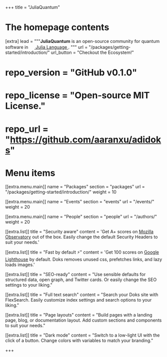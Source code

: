 +++
title = "JuliaQuantum"


# The homepage contents
[extra]
lead = """<b>JuliaQuantum</b> is an open-source community for quantum software in
<a href="https://julialang.org">
    <img
        src="https://raw.githubusercontent.com/JuliaLang/julia-logo-graphics/master/images/julia.ico" 
        width="16em"
    >
    Julia Language
</a>.
"""
url = "/packages/getting-started/introduction/"
url_button = "Checkout the Ecosystem!"
# repo_version = "GitHub v0.1.0"
# repo_license = "Open-source MIT License."
# repo_url = "https://github.com/aaranxu/adidoks"

# Menu items
[[extra.menu.main]]
name = "Packages"
section = "packages"
url = "/packages/getting-started/introduction/"
weight = 10

[[extra.menu.main]]
name = "Events"
section = "events"
url = "/events/"
weight = 20

[[extra.menu.main]]
name = "People"
section = "people"
url = "/authors/"
weight = 20

[[extra.list]]
title = "Security aware"
content = 'Get A+ scores on <a href="https://observatory.mozilla.org/analyze/adidoks.org">Mozilla Observatory</a> out of the box. Easily change the default Security Headers to suit your needs.'

[[extra.list]]
title = "Fast by default ⚡️"
content = 'Get 100 scores on <a href="https://googlechrome.github.io/lighthouse/viewer/?gist=7731347bb8ce999eff7428a8e763b637">Google Lighthouse</a> by default. Doks removes unused css, prefetches links, and lazy loads images.'

[[extra.list]]
title = "SEO-ready"
content = "Use sensible defaults for structured data, open graph, and Twitter cards. Or easily change the SEO settings to your liking."

[[extra.list]]
title = "Full text search"
content = "Search your Doks site with FlexSearch. Easily customize index settings and search options to your liking."

[[extra.list]]
title = "Page layouts"
content = "Build pages with a landing page, blog, or documentation layout. Add custom sections and components to suit your needs."

[[extra.list]]
title = "Dark mode"
content = "Switch to a low-light UI with the click of a button. Change colors with variables to match your branding."

+++
